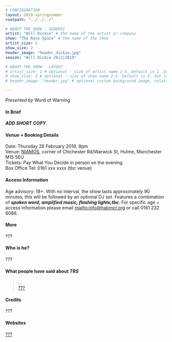 ```yaml
---
# CONFIGURATION
layout: 2019-springsummer
rootpath: "../../../"

# ABOUT THE SHOW - GENERIC
artist: "Will Dickie" # the name of the artist or company
show: "The Rave Space" # the name of the show
artist_size: 1
show_size: 2
header_image: "header_dickie.jpg"    
season: "Will Dickie 28|2|2019"

# ABOUT THE SHOW - LAYOUT
# artist_size: 1 # optional - size of artist name 1-5. Default is 1. Set longer names to lower values
# show_size: 2 # optional - size of show name 2-5. Default is 2. Set longer names to lower values
# header_image: "header.jpg" # optional custom background image, relative to current page

---
```

*Presented by* Word of Warning       
         
#### In Brief      
***ADD SHORT COPY***.        
         
#### Venue + Booking Details           
Date: Thursday 28 February 2019, 8pm        
Venue: <a href="http://www.niamos.space" target="_blank">NIAMOS</a>, corner of Chichester Rd/Warwick St, Hulme, Manchester M15 5EU          
Tickets: Pay What You Decide in person on the evening.           
Box Office Tel: 0161 xxx xxxx (tbc venue)          
          
#### Access Information        
Age advisory: 18+. With no interval, the show lasts approximately 90 minutes; this will be followed by an optional DJ set. Features a combination of ***spoken word, amplified music, flashing lights,tbc***. For specific age + access information please email <mailto:info@habmcr.org> or call 0161 232 6086.     
             
#### More         
???        
         
#### Who is he?        
???       
           
#### What people have said about *TRS*         
>*…*<br><a href="http://" target="_blank">???</a>        
        
#### Credits          
???           
       
#### Websites          
<a href="http://" target="_blank">???</a>
